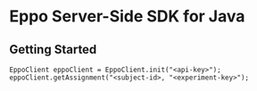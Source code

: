 # Eppo Server-Side SDK for Java

## Getting Started

```
EppoClient eppoClient = EppoClient.init("<api-key>");
eppoClient.getAssignment("<subject-id>, "<experiment-key>");
```